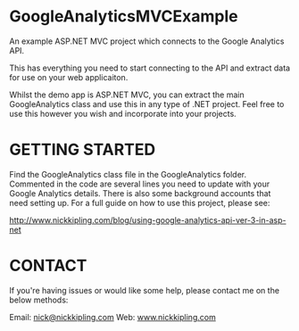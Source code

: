 GoogleAnalyticsMVCExample
=========================

An example ASP.NET MVC project which connects to the Google Analytics API. 

This has everything you need to start connecting to the API and extract data for use on your web applicaiton.

Whilst the demo app is ASP.NET MVC, you can extract the main GoogleAnalytics class and use this in any type of .NET 
project. Feel free to use this however you wish and incorporate into your projects.


GETTING STARTED
===============

Find the GoogleAnalytics class file in the GoogleAnalytics folder. Commented in the code are several lines you need
to update with your Google Analytics details. There is also some background accounts that need setting up. For a full
guide on how to use this project, please see:

http://www.nickkipling.com/blog/using-google-analytics-api-ver-3-in-asp-net


CONTACT
=======

If you're having issues or would like some help, please contact me on the below methods:

Email: nick@nickkipling.com
Web: www.nickkipling.com
